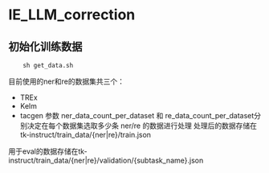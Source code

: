 # IE_LLM_correction
## 初始化训练数据
```shell
    sh get_data.sh
```
目前使用的ner和re的数据集共三个：
+ TREx
+ Kelm
+ tacgen
参数 ner_data_count_per_dataset 和 re_data_count_per_dataset分别决定在每个数据集选取多少条 ner/re 的数据进行处理
处理后的数据存储在tk-instruct/train_data/{ner|re}/train.json

用于eval的数据存储在tk-instruct/train_data/{ner|re}/validation/{subtask_name}.json
